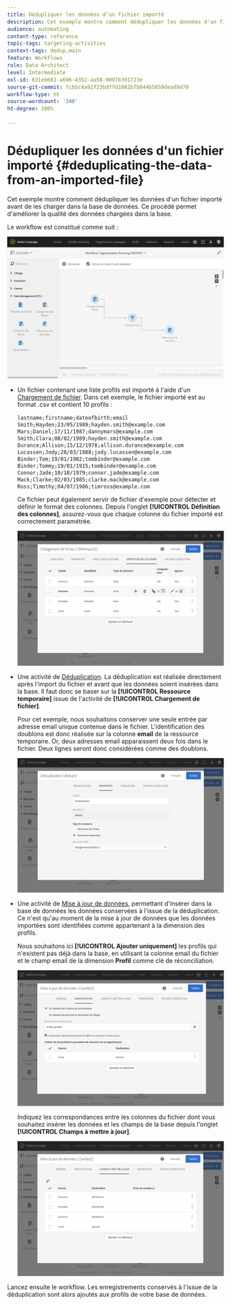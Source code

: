 ```yaml
---
title: Dédupliquer les données d’un fichier importé
description: Cet exemple montre comment dédupliquer les données d'un fichier importé avant de les charger dans la base de données.
audience: automating
content-type: reference
topic-tags: targeting-activities
context-tags: dedup,main
feature: Workflows
role: Data Architect
level: Intermediate
exl-id: 631eb661-a696-4352-aa58-9097b391723e
source-git-commit: fcb5c4a92f23bdffd1082b7b044b5859dead9d70
workflow-type: ht
source-wordcount: '340'
ht-degree: 100%

---
```


# Dédupliquer les données d&#39;un fichier importé {#deduplicating-the-data-from-an-imported-file}

Cet exemple montre comment dédupliquer les données d&#39;un fichier importé avant de les charger dans la base de données. Ce procédé permet d&#39;améliorer la qualité des données chargées dans la base.

Le workflow est constitué comme suit :

![](assets/deduplication_example2_workflow.png)

* Un fichier contenant une liste profils est importé à l&#39;aide d&#39;un [Chargement de fichier](../../automating/using/load-file.md). Dans cet exemple, le fichier importé est au format .csv et contient 10 profils :

  ```
  lastname;firstname;dateofbirth;email
  Smith;Hayden;23/05/1989;hayden.smith@example.com
  Mars;Daniel;17/11/1987;dannymars@example.com
  Smith;Clara;08/02/1989;hayden.smith@example.com
  Durance;Allison;15/12/1978;allison.durance@example.com
  Lucassen;Jody;28/03/1988;jody.lucassen@example.com
  Binder;Tom;19/01/1982;tombinder@example.com
  Binder;Tommy;19/01/1915;tombinder@example.com
  Connor;Jade;10/10/1979;connor.jade@example.com
  Mack;Clarke;02/03/1985;clarke.mack@example.com
  Ross;Timothy;04/07/1986;timross@example.com
  ```

  Ce fichier peut également servir de fichier d&#39;exemple pour détecter et définir le format des colonnes. Depuis l&#39;onglet **[!UICONTROL Définition des colonnes]**, assurez-vous que chaque colonne du fichier importé est correctement paramétrée.

  ![](assets/deduplication_example2_fileloading.png)

* Une activité de [Déduplication](../../automating/using/deduplication.md). La déduplication est réalisée directement après l&#39;import du fichier et avant que les données soient insérées dans la base. Il faut donc se baser sur la **[!UICONTROL Ressource temporaire]** issue de l&#39;activité de **[!UICONTROL Chargement de fichier]**.

  Pour cet exemple, nous souhaitons conserver une seule entrée par adresse email unique contenue dans le fichier. L&#39;identification des doublons est donc réalisée sur la colonne **email** de la ressource temporaire. Or, deux adresses email apparaissent deux fois dans le fichier. Deux lignes seront donc considérées comme des doublons.

  ![](assets/deduplication_example2_dedup.png)

* Une activité de [Mise à jour de données](../../automating/using/update-data.md), permettant d&#39;insérer dans la base de données les données conservées à l&#39;issue de la déduplication. Ce n&#39;est qu&#39;au moment de la mise à jour de données que les données importées sont identifiées comme appartenant à la dimension des profils.

  Nous souhaitons ici **[!UICONTROL Ajouter uniquement]** les profils qui n&#39;existent pas déjà dans la base, en utilisant la colonne email du fichier et le champ email de la dimension **Profil** comme clé de réconciliation.

  ![](assets/deduplication_example2_writer1.png)

  Indiquez les correspondances entre les colonnes du fichier dont vous souhaitez insérer les données et les champs de la base depuis l&#39;onglet **[!UICONTROL Champs à mettre à jour]**.

  ![](assets/deduplication_example2_writer2.png)

Lancez ensuite le workflow. Les enregistrements conservés à l&#39;issue de la déduplication sont alors ajoutés aux profils de votre base de données.
